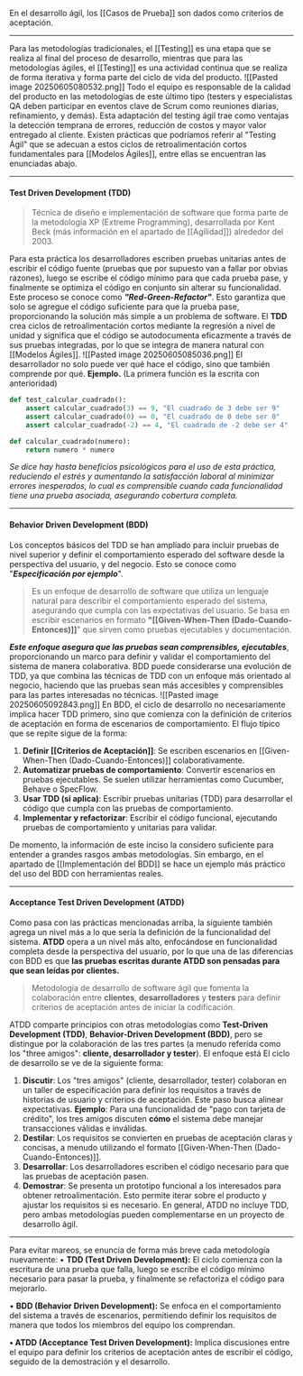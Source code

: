 En el desarrollo ágil, los [[Casos de Prueba]] son dados como criterios de aceptación.
****
Para las metodologías tradicionales, el [[Testing]] es una etapa que se realiza al final del proceso de desarrollo, mientras que para las metodologías ágiles, el [[Testing]] es una actividad continua que se realiza de forma iterativa y forma parte del ciclo de vida del producto.
![[Pasted image 20250605080532.png]]
Todo el equipo es responsable de la calidad del producto en las metodologías de este último tipo (testers y especialistas QA deben participar en eventos clave de Scrum como reuniones diarias, refinamiento, y demás). 
Esta adaptación del testing ágil trae como ventajas la detección temprana de errores, reducción de costos y mayor valor entregado al cliente. Existen prácticas que podríamos referir al "Testing Ágil" que se adecuan a estos ciclos de retroalimentación cortos fundamentales para [[Modelos Ágiles]], entre ellas se encuentran las enunciadas abajo.
****
#### **Test Driven Development (TDD)**

> Técnica de diseño e implementación de software que forma parte de la metodología XP (Extreme Programming), desarrollada por Kent Beck (más información en el apartado de [[Agilidad]]) alrededor del 2003. 

Para esta práctica los desarrolladores escriben pruebas unitarias antes de escribir el código fuente (pruebas que por supuesto van a fallar por obvias razones), luego se escribe el código mínimo para que cada prueba pase, y finalmente se optimiza el código en conjunto sin alterar su funcionalidad. Este proceso se conoce como ***"Red-Green-Refactor"***.
Esto garantiza que solo se agregue el código suficiente para que la prueba pase, proporcionando la solución más simple a un problema de software.
El **TDD** crea ciclos de retroalimentación cortos mediante la regresión a nivel de unidad y significa que el código se autodocumenta eficazmente a través de sus pruebas integradas, por lo que se integra de manera natural con [[Modelos Ágiles]].
![[Pasted image 20250605085036.png]]
El desarrollador no solo puede ver qué hace el código, sino que también comprende por qué.
**Ejemplo.** (La primera función es la escrita con anterioridad)
```python
def test_calcular_cuadrado():
    assert calcular_cuadrado(3) == 9, "El cuadrado de 3 debe ser 9"
    assert calcular_cuadrado(0) == 0, "El cuadrado de 0 debe ser 0"
    assert calcular_cuadrado(-2) == 4, "El cuadrado de -2 debe ser 4"

def calcular_cuadrado(numero):
    return numero * numero
```

*Se dice hay hasta beneficios psicológicos para el uso de esta práctica, reduciendo el estrés y aumentando la satisfacción laboral al minimizar errores inesperados, lo cual es comprensible cuando cada funcionalidad tiene una prueba asociada, asegurando cobertura completa.*
****
#### **Behavior Driven Development (BDD)**
Los conceptos básicos del TDD se han ampliado para incluir pruebas de nivel superior y definir el comportamiento esperado del software desde la perspectiva del usuario, y del negocio. Esto se conoce como "***Especificación por ejemplo***".

> Es un enfoque de desarrollo de software que utiliza un lenguaje natural para describir el comportamiento esperado del sistema, asegurando que cumpla con las expectativas del usuario. Se basa en escribir escenarios en formato **"[[Given-When-Then (Dado-Cuando-Entonces)]]**" que sirven como pruebas ejecutables y documentación.

***Este enfoque asegura que las pruebas sean comprensibles, ejecutables***, proporcionando un marco para definir y validar el comportamiento del sistema de manera colaborativa.
BDD puede considerarse una evolución de TDD, ya que combina las técnicas de TDD con un enfoque más orientado al negocio, haciendo que las pruebas sean más accesibles y comprensibles para las partes interesadas no técnicas.
![[Pasted image 20250605092843.png]]
En BDD, el ciclo de desarrollo no necesariamente implica hacer TDD primero, sino que comienza con la definición de criterios de aceptación en forma de escenarios de comportamiento. El flujo típico que se repite sigue de la forma:
1. **Definir [[Criterios de Aceptación]]**: Se escriben escenarios en [[Given-When-Then (Dado-Cuando-Entonces)]] colaborativamente.
2. **Automatizar pruebas de comportamiento**: Convertir escenarios en pruebas ejecutables. Se suelen utilizar herramientas como Cucumber, Behave o SpecFlow.
3. **Usar TDD (si aplica)**: Escribir pruebas unitarias (TDD) para desarrollar el código que cumpla con las pruebas de comportamiento.
4. **Implementar y refactorizar**: Escribir el código funcional, ejecutando pruebas de comportamiento y unitarias para validar.

De momento, la información de este inciso la considero suficiente para entender a grandes rasgos ambas metodologías. Sin embargo, en el apartado de [[Implementación del BDD]] se hace un ejemplo más práctico del uso del BDD con herramientas reales.
****
#### **Acceptance Test Driven Development (ATDD)**
Como pasa con las prácticas mencionadas arriba, la siguiente también agrega un nivel más a lo que sería la definición de la funcionalidad del sistema. **ATDD** opera a un nivel más alto, enfocándose en funcionalidad completa desde la perspectiva del usuario, por lo que una de las diferencias con BDD es que **las pruebas escritas durante ATDD son pensadas para que sean leídas por clientes.**

> Metodología de desarrollo de software ágil que fomenta la colaboración entre **clientes**, **desarrolladores** y **testers** para definir criterios de aceptación antes de iniciar la codificación.

ATDD comparte principios con otras metodologías como **Test-Driven Development (TDD)**, **Behavior-Driven Development (BDD)**, pero se distingue por la colaboración de las tres partes (a menudo referida como los "three amigos": **cliente, desarrollador y tester**). El enfoque está 
El ciclo de desarrollo se ve de la siguiente forma:
1. **Discutir**: Los "tres amigos" (cliente, desarrollador, tester) colaboran en un taller de especificación para definir los requisitos a través de historias de usuario y criterios de aceptación. Este paso busca alinear expectativas. **Ejemplo**: Para una funcionalidad de "pago con tarjeta de crédito", los tres amigos discuten **cómo** el sistema debe manejar transacciones válidas e inválidas.
2. **Destilar**: Los requisitos se convierten en pruebas de aceptación claras y concisas, a menudo utilizando el formato [[Given-When-Then (Dado-Cuando-Entonces)]].
3. **Desarrollar**: Los desarrolladores escriben el código necesario para que las pruebas de aceptación pasen.
4. **Demostrar**: Se presenta un prototipo funcional a los interesados para obtener retroalimentación. Esto permite iterar sobre el producto y ajustar los requisitos si es necesario.
En general, ATDD no incluye TDD, pero ambas metodologías pueden complementarse en un proyecto de desarrollo ágil.
****
Para evitar mareos, se enuncia de forma más breve cada metodología nuevamente:
• **TDD (Test Driven Development):** El ciclo comienza con la escritura de una prueba que falla, luego se escribe el código mínimo necesario para pasar la prueba, y finalmente se refactoriza el código para mejorarlo.

• **BDD (Behavior Driven Development):** Se enfoca en el comportamiento del sistema a través de escenarios, permitiendo definir los requisitos de manera que todos los miembros del equipo los comprendan. 

**• ATDD (Acceptance Test Driven Development):** Implica discusiones entre el equipo para definir los criterios de aceptación antes de escribir el código, seguido de la demostración y el desarrollo.
